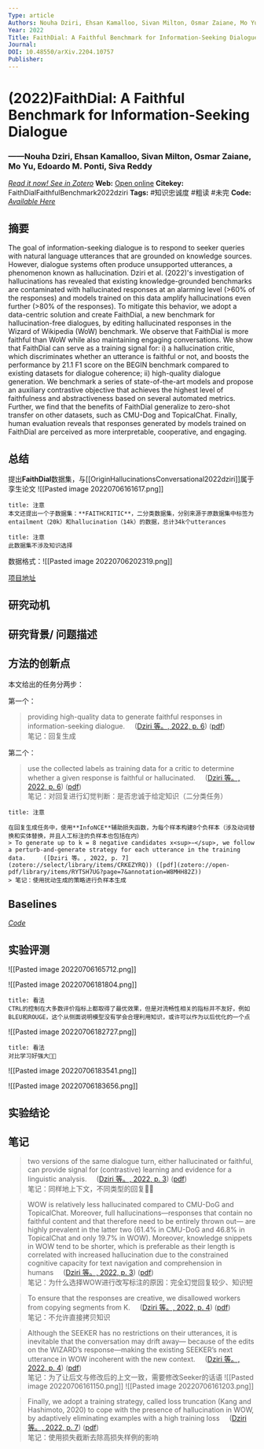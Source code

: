 ```yaml
---
Type: article
Authors: Nouha Dziri, Ehsan Kamalloo, Sivan Milton, Osmar Zaiane, Mo Yu, Edoardo M. Ponti, Siva Reddy
Year: 2022
Title: FaithDial: A Faithful Benchmark for Information-Seeking Dialogue
Journal: 
DOI: 10.48550/arXiv.2204.10757
Publisher: 
---
```


#  (2022)FaithDial: A Faithful Benchmark for Information-Seeking Dialogue
###                  ——Nouha Dziri, Ehsan Kamalloo, Sivan Milton, Osmar Zaiane, Mo Yu, Edoardo M. Ponti, Siva Reddy
[*Read it now! See in Zotero*](zotero://select/items/@FaithDialFaithfulBenchmark2022dziri)
**Web:** [Open online](https://arxiv.org/abs/2204.10757v1)
**Citekey:** FaithDialFaithfulBenchmark2022dziri
**Tags:** #知识忠诚度 #粗读 #未完
**Code:** [*Available Here*](https://github.com/McGill-NLP/FaithDial)


## 摘要
The goal of information-seeking dialogue is to respond to seeker queries with natural language utterances that are grounded on knowledge sources. However, dialogue systems often produce unsupported utterances, a phenomenon known as hallucination. Dziri et al. (2022)'s investigation of hallucinations has revealed that existing knowledge-grounded benchmarks are contaminated with hallucinated responses at an alarming level (>60% of the responses) and models trained on this data amplify hallucinations even further (>80% of the responses). To mitigate this behavior, we adopt a data-centric solution and create FaithDial, a new benchmark for hallucination-free dialogues, by editing hallucinated responses in the Wizard of Wikipedia (WoW) benchmark. We observe that FaithDial is more faithful than WoW while also maintaining engaging conversations. We show that FaithDial can serve as a training signal for: i) a hallucination critic, which discriminates whether an utterance is faithful or not, and boosts the performance by 21.1 F1 score on the BEGIN benchmark compared to existing datasets for dialogue coherence; ii) high-quality dialogue generation. We benchmark a series of state-of-the-art models and propose an auxiliary contrastive objective that achieves the highest level of faithfulness and abstractiveness based on several automated metrics. Further, we find that the benefits of FaithDial generalize to zero-shot transfer on other datasets, such as CMU-Dog and TopicalChat. Finally, human evaluation reveals that responses generated by models trained on FaithDial are perceived as more interpretable, cooperative, and engaging.

## 总结
提出**FaithDial**数据集，与[[OriginHallucinationsConversational2022dziri]]属于孪生论文
![[Pasted image 20220706161617.png]]
```ad-attention
title: 注意
本文还提出一个子数据集：**FAITHCRITIC**，二分类数据集，分别来源于原数据集中标签为entailment（20k）和hallucination（14k）的数据，总计34k个utterances

```
```ad-attention
title: 注意
此数据集不涉及知识选择

```

数据格式：![[Pasted image 20220706202319.png]]

[项目地址](https://mcgill-nlp.github.io/FaithDial/)

## 研究动机


## 研究背景/ 问题描述


## 方法的创新点
本文给出的任务分两步：

第一个：
> providing high-quality data to generate faithful responses in information-seeking dialogue.     ([Dziri 等。, 2022, p. 6](zotero://select/library/items/CRKEZYRQ)) ([pdf](zotero://open-pdf/library/items/RYTSH7UG?page=6&annotation=2T4DKI49))  
> 笔记：回复生成

第二个：
> use the collected labels as training data for a critic to determine whether a given response is faithful or hallucinated.     ([Dziri 等。, 2022, p. 6](zotero://select/library/items/CRKEZYRQ)) ([pdf](zotero://open-pdf/library/items/RYTSH7UG?page=6&annotation=TFIZCNZ3))  
> 笔记：对回复进行幻觉判断：是否忠诚于给定知识（二分类任务）

```ad-attention
title: 注意

在回复生成任务中，使用**InfoNCE**辅助损失函数，为每个样本构建8个负样本（涉及动词替换和实体替换，并且人工标注的负样本也包括在内）
> To generate up to k = 8 negative candidates x<sup>−</sup>, we follow a perturb-and-generate strategy for each utterance in the training data.     ([Dziri 等。, 2022, p. 7](zotero://select/library/items/CRKEZYRQ)) ([pdf](zotero://open-pdf/library/items/RYTSH7UG?page=7&annotation=W8MHH82Z))  
> 笔记：使用扰动生成的策略进行负样本生成
```


## Baselines
[]()       [*Code*]()
> 

## 实验评测
![[Pasted image 20220706165712.png]]

![[Pasted image 20220706181804.png]]
```ad-note
title: 看法
CTRL的控制在大多数评价指标上都取得了最优效果，但是对流畅性相关的指标并不友好，例如BLEU和ROUGE，这个从侧面说明模型没有学会合理利用知识，或许可以作为以后优化的一个点

```
![[Pasted image 20220706182727.png]]
```ad-note
title: 看法
对比学习好强大👍🏻

```
![[Pasted image 20220706183541.png]]

![[Pasted image 20220706183656.png]]

## 实验结论


## 笔记
> two versions of the same dialogue turn, either hallucinated or faithful, can provide signal for (contrastive) learning and evidence for a linguistic analysis.     ([Dziri 等。, 2022, p. 3](zotero://select/library/items/CRKEZYRQ)) ([pdf](zotero://open-pdf/library/items/RYTSH7UG?page=3&annotation=DZG3BP7V))  
> 笔记：同样地上下文，不同类型的回复👍🏻

> WOW is relatively less hallucinated compared to CMU-DoG and TopicalChat. Moreover, full hallucinations—responses that contain no faithful content and that therefore need to be entirely thrown out— are highly prevalent in the latter two (61.4% in CMU-DoG and 46.8% in TopicalChat and only 19.7% in WOW). Moreover, knowledge snippets in WOW tend to be shorter, which is preferable as their length is correlated with increased hallucination due to the constrained cognitive capacity for text navigation and comprehension in humans     ([Dziri 等。, 2022, p. 3](zotero://select/library/items/CRKEZYRQ)) ([pdf](zotero://open-pdf/library/items/RYTSH7UG?page=3&annotation=D4P7R7LA))  
> 笔记：为什么选择WOW进行改写标注的原因：完全幻觉回复较少、知识短

> To ensure that the responses are creative, we disallowed workers from copying segments from K.     ([Dziri 等。, 2022, p. 4](zotero://select/library/items/CRKEZYRQ)) ([pdf](zotero://open-pdf/library/items/RYTSH7UG?page=4&annotation=SFEHZKB7))  
> 笔记：不允许直接拷贝知识

> Although the SEEKER has no restrictions on their utterances, it is inevitable that the conversation may drift away— because of the edits on the WIZARD’s response—making the existing SEEKER’s next utterance in WOW incoherent with the new context.     ([Dziri 等。, 2022, p. 4](zotero://select/library/items/CRKEZYRQ)) ([pdf](zotero://open-pdf/library/items/RYTSH7UG?page=4&annotation=3UDV5AMC))  
> 笔记：为了让后文与修改后的上文一致，需要修改Seeker的话语
> ![[Pasted image 20220706161150.png]]
> ![[Pasted image 20220706161203.png]]

> Finally, we adopt a training strategy, called loss truncation (Kang and Hashimoto, 2020) to cope with the presence of hallucination in WOW, by adaptively eliminating examples with a high training loss     ([Dziri 等。, 2022, p. 7](zotero://select/library/items/CRKEZYRQ)) ([pdf](zotero://open-pdf/library/items/RYTSH7UG?page=7&annotation=F84RRJ44))  
> 笔记：使用损失截断去除高损失样例的影响